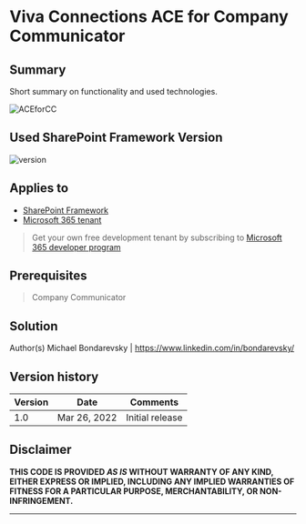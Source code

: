 # Viva Connections ACE for Company Communicator

## Summary

Short summary on functionality and used technologies.

![ACEforCC](https://user-images.githubusercontent.com/11201670/160255163-9a0f4669-3cc1-4a6e-b713-027595fbe517.png)


## Used SharePoint Framework Version

![version](https://img.shields.io/badge/version-1.14-green.svg)

## Applies to

- [SharePoint Framework](https://aka.ms/spfx)
- [Microsoft 365 tenant](https://docs.microsoft.com/en-us/sharepoint/dev/spfx/set-up-your-developer-tenant)

> Get your own free development tenant by subscribing to [Microsoft 365 developer program](http://aka.ms/o365devprogram)

## Prerequisites

> Company Communicator

## Solution

Author(s)
Michael Bondarevsky | https://www.linkedin.com/in/bondarevsky/

## Version history

Version|Date|Comments
-------|----|--------
1.0|Mar 26, 2022|Initial release

## Disclaimer

**THIS CODE IS PROVIDED *AS IS* WITHOUT WARRANTY OF ANY KIND, EITHER EXPRESS OR IMPLIED, INCLUDING ANY IMPLIED WARRANTIES OF FITNESS FOR A PARTICULAR PURPOSE, MERCHANTABILITY, OR NON-INFRINGEMENT.**

---


